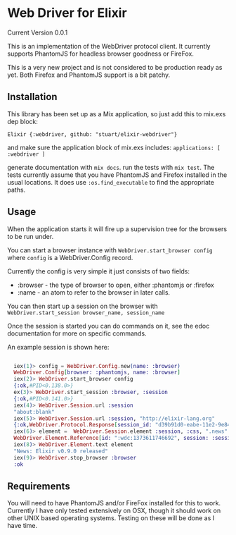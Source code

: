 # Web Driver for Elixir

Current Version 0.0.1

This is an implementation of the WebDriver protocol client.
It currently supports PhantomJS for headless browser goodness or
FireFox. 

This is a very new project and is not considered to be production
ready as yet. Both Firefox and PhantomJS support is a bit patchy.

## Installation

This library has been set up as a Mix application, so just
add this to mix.exs dep block:

```Elixir {:webdriver, github: "stuart/elixir-webdriver"} ```

and make sure the application block of mix.exs includes: 
``` applications: [ :webdriver ] ```

generate documentation with ```mix docs```.
run the tests with ```mix test```. The tests currently assume that you have
PhantomJS and Firefox installed in the usual locations. It does use
```:os.find_executable``` to find the appropriate paths.

## Usage

When the application starts it will fire up a supervision tree for
the browsers to be run under. 

You can start a browser instance with ```WebDriver.start_browser config```
where ```config``` is a WebDriver.Config record.

Currently the config is very simple it just consists of two fields:
 * :browser - the type of browser to open, either :phantomjs or :firefox
 * :name - an atom to refer to the browser in later calls.

You can then start up a session on the browser with 
```WebDriver.start_session browser_name, session_name```

Once the session is started you can do commands on it, see the edoc documentation
for more on specific commands.

An example session is shown here:

```Elixir

  iex(1)> config = WebDriver.Config.new(name: :browser)
  WebDriver.Config[browser: :phantomjs, name: :browser]
  iex(2)> WebDriver.start_browser config
  {:ok,#PID<0.138.0>}
  ex(3)> WebDriver.start_session :browser, :session
  {:ok,#PID<0.141.0>}
  iex(4)> WebDriver.Session.url :session
  "about:blank"
  iex(5)> WebDriver.Session.url :session, "http://elixir-lang.org"
  {:ok,WebDriver.Protocol.Response[session_id: "d39b91d0-eabe-11e2-9e84-9dbe69660f4a", status: 0, value: [{}], request: WebDriver.Protocol.Request[method: :POST, url: "http://localhost:57202/wd/hub/session/d39b91d0-eabe-11e2-9e84-9dbe69660f4a/url", headers: ["Content-Type": "application/json;charset=UTF-8", "Content-Length": 32], body: "{\"url\":\"http://elixir-lang.org\"}"]]}
  iex(6)> element =  WebDriver.Session.element :session, :css, ".news"
  WebDriver.Element.Reference[id: ":wdc:1373611746692", session: :session]
  iex(8)> WebDriver.Element.text element
  "News: Elixir v0.9.0 released"
  iex(9)> WebDriver.stop_browser :browser
  :ok

```

## Requirements

You will need to have PhantomJS and/or FireFox installed for this to work.
Currently I have only tested extensively on OSX, though it should work on
other UNIX based operating systems. Testing on these will be done as I have time.

